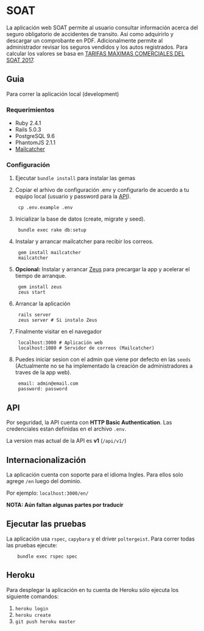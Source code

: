 # SOAT

La aplicación web SOAT permite al usuario consultar información acerca del seguro obligatorio de accidentes de transito. Así como adquirirlo y descargar un comprobante en PDF.
Adicionalmente permite al administrador revisar los seguros vendidos y los autos registrados.
Para calcular los valores se basa en [TARIFAS MAXIMAS COMERCIALES DEL SOAT 2017](http://www.fasecolda.com/files/1114/8406/4009/Tarifas_soat_2016C004-09.pdf).

## Guia

Para correr la aplicación local (development)

### Requerimientos

* Ruby 2.4.1
* Rails 5.0.3
* PostgreSQL 9.6
* PhantomJS 2.1.1
* [Mailcatcher](https://mailcatcher.me/)

### Configuración

1. Ejecutar `bundle install` para instalar las gemas
2. Copiar el arhivo de configuración .env y configurarlo de acuerdo a tu equipo local (usuario y password para la [API](#api)).

        cp .env.example .env

3. Inicializar la base de datos (create, migrate y seed).

        bundle exec rake db:setup

4. Instalar y arrancar mailcatcher para recibir los correos.

        gem install mailcatcher
        mailcatcher

5. **Opcional:** Instalar y arrancar [Zeus](https://github.com/burke/zeus) para precargar la app y acelerar el tiempo de arranque.

        gem install zeus
        zeus start

6. Arrancar la aplicación

        rails server
        zeus server # Si instalo Zeus

7. Finalmente visitar en el navegador

        localhost:3000 # Aplicación web
        localhost:1080 # Servidor de correos (Mailcatcher)

8. Puedes iniciar sesion con el admin que viene por defecto en las `seeds` (Actualmente no se ha implementado la creación de administradores a traves de la app web).

        email: admin@email.com
        password: password

## API

Por seguridad, la API cuenta con **HTTP Basic Authentication**. Las credenciales estan definidas en el archivo `.env`.

La version mas actual de la API es **v1** (`/api/v1/`)

## Internacionalización

La aplicación cuenta con soporte para el idioma Ingles. Para ellos solo agrege `/en` luego del dominio.

Por ejemplo: `localhost:3000/en/`

**NOTA: Aún faltan algunas partes por traducir**

## Ejecutar las pruebas

La aplicación usa `rspec`, `capybara` y el driver `poltergeist`. Para correr todas las pruebas ejecute:

        bundle exec rspec spec

## Heroku

Para desplegar la aplicación en tu cuenta de Heroku sólo ejecuta los siguiente comandos:

1. `heroku login`
2. `heroku create`
3. `git push heroku master`
